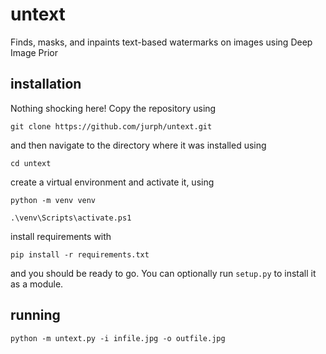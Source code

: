 # untext
Finds, masks, and inpaints text-based watermarks on images using Deep Image Prior

## installation 

Nothing shocking here! Copy the repository using 

```git clone https://github.com/jurph/untext.git``` 

and then navigate to the directory where it was installed using 

```cd untext```

create a virtual environment and activate it, using   

```python -m venv venv``` 

```.\venv\Scripts\activate.ps1``` 

install requirements with   

```pip install -r requirements.txt``` 

and you should be ready to go.  You can optionally run ```setup.py``` to install it as a module. 

## running  

```python -m untext.py -i infile.jpg -o outfile.jpg``` 



